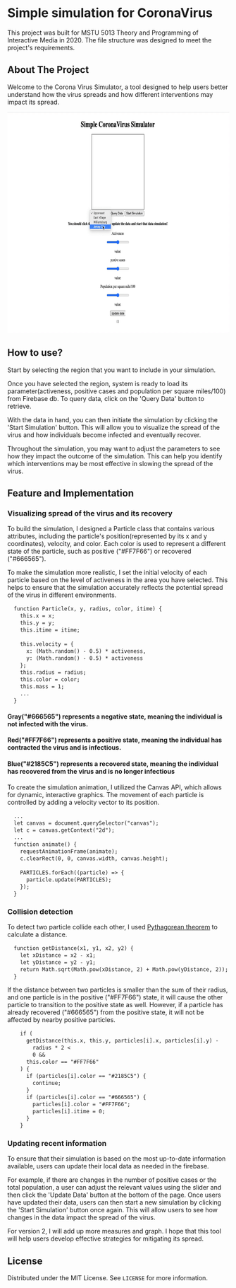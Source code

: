 # Simple simulation for CoronaVirus

This project was built for MSTU 5013 Theory and Programming of Interactive Media in 2020.
The file structure was designed to meet the project's requirements.


## About The Project

Welcome to the Corona Virus Simulator, a tool designed to help users better understand how the virus spreads and how different interventions may impact its spread.

<img src="covid19Simulator.gif" width="700px" height="500px">

## How to use?
Start by selecting the region that you want to include in your simulation. 

Once you have selected the region, system is ready to load its parameter(activeness, positive cases and population per square miles/100) from Firebase db.
To query data, click on the 'Query Data' button to retrieve.

With the data in hand, you can then initiate the simulation by clicking the 'Start Simulation' button. 
This will allow you to visualize the spread of the virus and how individuals become infected and eventually recover.

Throughout the simulation, you may want to adjust the parameters to see how they impact the outcome of the simulation. 
This can help you identify which interventions may be most effective in slowing the spread of the virus.
## Feature and Implementation

### Visualizing spread of the virus and its recovery
To build the simulation, I designed a Particle class that contains various attributes, including the particle's position(represented by its x and y coordinates), velocity, and color. 
Each color is used to represent a different state of the particle, such as positive ("#FF7F66") or recovered ("#666565").

To make the simulation more realistic, I set the initial velocity of each particle based on the level of activeness in the area you have selected. 
This helps to ensure that the simulation accurately reflects the potential spread of the virus in different environments.
```
  function Particle(x, y, radius, color, itime) {
    this.x = x;
    this.y = y;
    this.itime = itime;

    this.velocity = {
      x: (Math.random() - 0.5) * activeness,
      y: (Math.random() - 0.5) * activeness
    };
    this.radius = radius;
    this.color = color;
    this.mass = 1;
    ...
  }
```
#### Gray("#666565") represents a negative state, meaning the individual is not infected with the virus. 
#### Red("#FF7F66") represents a positive state, meaning the individual has contracted the virus and is infectious. 
#### Blue("#2185C5") represents a recovered state, meaning the individual has recovered from the virus and is no longer infectious

To create the simulation animation, I utilized the Canvas API, which allows for dynamic, interactive graphics. 
The movement of each particle is controlled by adding a velocity vector to its position.
```
  ...
  let canvas = document.querySelector("canvas");
  let c = canvas.getContext("2d");
  ...
  function animate() {
    requestAnimationFrame(animate);
    c.clearRect(0, 0, canvas.width, canvas.height);

    PARTICLES.forEach((particle) => {
      particle.update(PARTICLES);
    });
  }
```

### Collision detection
To detect two particle collide each other, I used [Pythagorean theorem](https://en.wikipedia.org/wiki/Pythagorean_theorem) to calculate a distance. 
```
  function getDistance(x1, y1, x2, y2) {
    let xDistance = x2 - x1;
    let yDistance = y2 - y1;
    return Math.sqrt(Math.pow(xDistance, 2) + Math.pow(yDistance, 2));
  }
```
If the distance between two particles is smaller than the sum of their radius, and one particle is in the positive ("#FF7F66") state, it will cause the other particle to transition to the positive state as well. 
However, if a particle has already recovered ("#666565") from the positive state, it will not be affected by nearby positive particles.
```
    if (
      getDistance(this.x, this.y, particles[i].x, particles[i].y) -
        radius * 2 <
        0 &&
      this.color == "#FF7F66"
    ) {
      if (particles[i].color == "#2185C5") {
        continue;
      }
      if (particles[i].color == "#666565") {
        particles[i].color = "#FF7F66";
        particles[i].itime = 0;
      }
    }
```
### Updating recent information
To ensure that their simulation is based on the most up-to-date information available, users can update their local data as needed in the firebase. 

For example, if there are changes in the number of positive cases or the total population, a user can adjust the relevant values using the slider and then click the 'Update Data' button at the bottom of the page.
Once users have updated their data, users can then start a new simulation by clicking the 'Start Simulation' button once again. This will allow users to see how changes in the data impact the spread of the virus. 


For version 2, I will add up more measures and graph.
I hope that this tool will help users develop effective strategies for mitigating its spread.



## License

Distributed under the MIT License. See `LICENSE` for more information.

